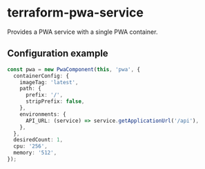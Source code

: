 # terraform-pwa-service

Provides a PWA service with a single PWA container.

## Configuration example

```typescript
const pwa = new PwaComponent(this, 'pwa', {
  containerConfig: {
    imageTag: 'latest',
    path: {
      prefix: '/',
      stripPrefix: false,
    },
    environments: {
      API_URL: (service) => service.getApplicationUrl('/api'),
    },
  },
  desiredCount: 1,
  cpu: '256',
  memory: '512',
});
```
